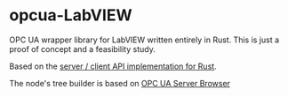 # opcua-LabVIEW
OPC UA wrapper library for LabVIEW written entirely in Rust.
This is just a proof of concept and a feasibility study.

Based on the [server / client API implementation for Rust](https://github.com/FreeOpcUa/async-opcua).

The node's tree builder is based on [OPC UA Server Browser](https://github.com/jacobson3/UA-Server-Browser)
